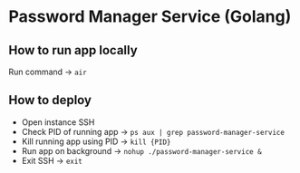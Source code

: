 # Password Manager Service (Golang)

## How to run app locally
Run command -> `air`

## How to deploy
- Open instance SSH
- Check PID of running app -> `ps aux | grep password-manager-service`
- Kill running app using PID -> `kill {PID}`
- Run app on background -> `nohup ./password-manager-service &`
- Exit SSH -> `exit`